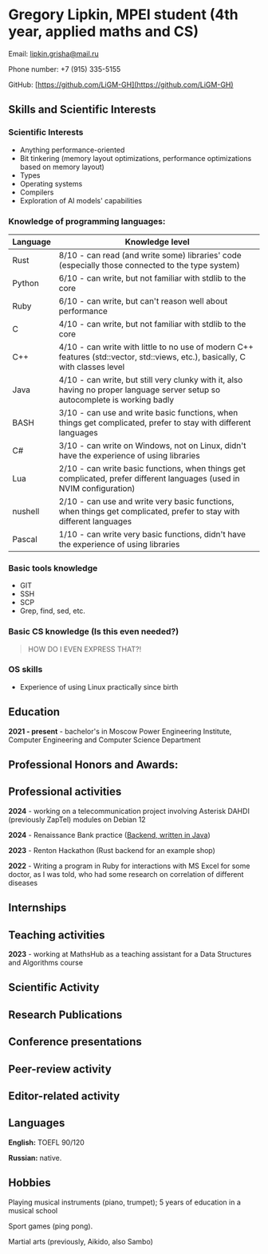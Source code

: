 # Gregory Lipkin, MPEI student (4th year, applied maths and CS)

Email: lipkin.grisha@mail.ru

Phone number: +7 (915) 335-5155

GitHub: [https://github.com/LiGM-GH](https://github.com/LiGM-GH)

## Skills and Scientific Interests

### Scientific Interests
- Anything performance-oriented
- Bit tinkering (memory layout optimizations, performance optimizations based on memory layout)
- Types
- Operating systems
- Compilers
- Exploration of AI models' capabilities

### Knowledge of programming languages:
| Language  | Knowledge level                                                                                                                |
| --------- | ------------------------------------------------------------------------------------------------------------------------------ |
| Rust      | 8/10 - can read (and write some) libraries' code (especially those connected to the type system)                               |
| Python    | 6/10 - can write, but not familiar with stdlib to the core                                                                     |
| Ruby      | 6/10 - can write, but can't reason well about performance                                                                      |
| C         | 4/10 - can write, but not familiar with stdlib to the core                                                                     |
| C++       | 4/10 - can write with little to no use of modern C++ features (std::vector, std::views, etc.), basically, C with classes level |
| Java      | 4/10 - can write, but still very clunky with it, also having no proper language server setup so autocomplete is working badly  |
| BASH      | 3/10 - can use and write basic functions, when things get complicated, prefer to stay with different languages                 |
| C#        | 3/10 - can write on Windows, not on Linux, didn't have the experience of using libraries                                       |
| Lua       | 2/10 - can write basic functions, when things get complicated, prefer different languages (used in NVIM configuration)         |
| nushell   | 2/10 - can use and write very basic functions, when things get complicated, prefer to stay with different languages            |
| Pascal    | 1/10 - can write very basic functions, didn't have the experience of using libraries                                           |

### Basic tools knowledge
- GIT
- SSH
- SCP
- Grep, find, sed, etc.

### Basic CS knowledge (Is this even needed?)
> HOW DO I EVEN EXPRESS THAT?!

### OS skills
- Experience of using Linux practically since birth

## Education
**2021 - present** - bachelor's in Moscow Power Engineering Institute, Computer Engineering and Computer Science Department

## Professional Honors and Awards:

## Professional activities
**2024** - working on a telecommunication project involving Asterisk DAHDI (previously ZapTel) modules on Debian 12

**2024** - Renaissance Bank practice ([Backend, written in Java](https://github.com/LiGM-GH/ren_java_backend))

**2023** - Renton Hackathon (Rust backend for an example shop)

**2022** - Writing a program in Ruby for interactions with MS Excel for some doctor, as I was told, who had some research on correlation of different diseases

## Internships

## Teaching activities
**2023** - working at MathsHub as a teaching assistant for a Data Structures and Algorithms course

## Scientific Activity

## Research Publications

## Conference presentations

## Peer-review activity

## Editor-related activity

## Languages

**English:** TOEFL 90/120

**Russian:** native.

## Hobbies
Playing musical instruments (piano, trumpet);
5 years of education in a musical school

Sport games (ping pong).

Martial arts (previously, Aikido, also Sambo)
